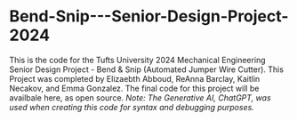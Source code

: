 # Bend-Snip---Senior-Design-Project-2024
This is the code for the Tufts University 2024 Mechanical Engineering Senior Design Project - Bend &amp; Snip (Automated Jumper Wire Cutter). This Project was completed by Elizaebth Abboud, ReAnna Barclay, Kaitlin Necakov, and Emma Gonzalez. The final code for this project will be availbale here, as open source.  _Note: The Generative AI, ChatGPT, was used when creating this code for syntax and debugging purposes._
